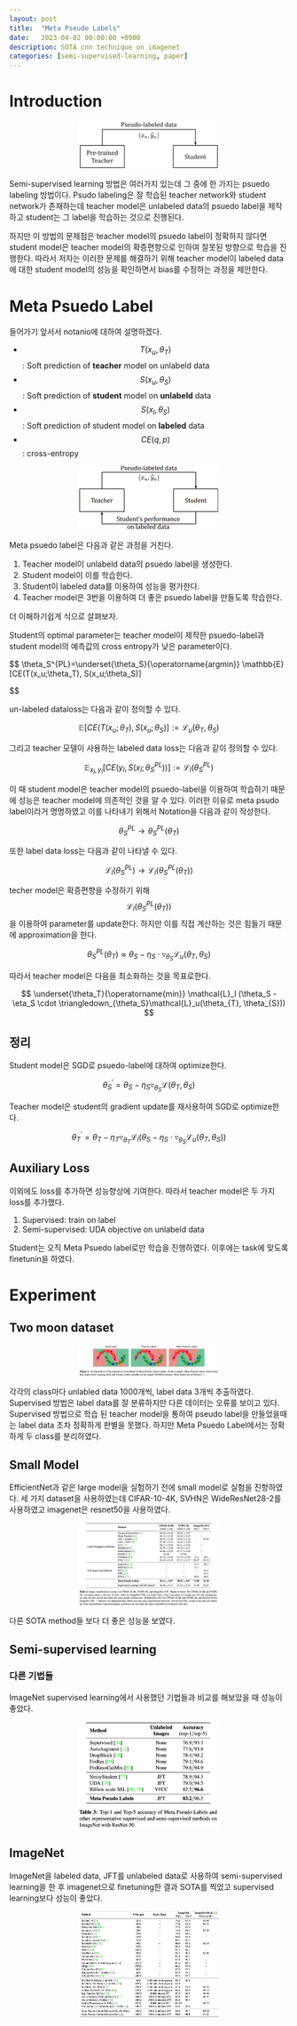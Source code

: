 ```yaml
---
layout: post
title:  "Meta Pseudo Labels"
date:   2023-04-02 00:00:00 +0900
description: SOTA cnn technique on imagenet
categories: [semi-supervised-learning, paper]
---
```


# Introduction

<p align="center">
    <img src="/assets/post/image/legacy/mpl-psudo-label.png" width="50%">
</p>

Semi-supervised learning 방법은 여러가지 있는데 그 중에 한 가지는 psuedo labeling 방법이다. 
Psudo labeling은 잘 학습된 teacher network와 student network가 존재하는데 
teacher model은 unlabeled data의 psuedo label을 제작하고 student는 그 label을 학습하는 것으로 진행된다.

하지만 이 방법의 문제점은 teacher model의 psuedo label이 정확하지 않다면 student model은 teacher model의 확증편향으로 인하여 잘못된 방향으로 학습을 진행한다. 
따라서 저자는 이러한 문제를 해결하기 위해 teacher model이 labeled data에 대한 student model의 성능을 확인하면서 bias를 수정하는 과정을 제안한다.

# Meta Psuedo Label

들어가기 앞서서 notanio에 대하여 설명하겠다.

- $$T(x_u,\theta_T)$$: Soft prediction of **teacher** model on unlabeld data
- $$S(x_u,\theta_S)$$: Soft prediction of **student** model on **unlabeld** data
- $$S(x_l,\theta_S)$$: Soft prediction of student model on **labeled** data
- $$CE(q,p)$$: cross-entropy

<p align="center">
    <img src="/assets/post/image/legacy/mpl.png" width="50%">
</p>

Meta psuedo label은 다음과 같은 과정을 거친다.

1. Teacher model이 unlabeld data의 psuedo label을 생성한다.
2. Student model이 이를 학습한다.
3. Student이 labeled data를 이용하여 성능을 평가한다.
4. Teacher model은 3번을 이용하여 더 좋은 psuedo label을 만들도록 학습한다.

더 이해하기쉽게 식으로 살펴보자.

Student의 optimal parameter는 teacher model이 제작한 psuedo-label과 student model의 예측값의 cross entropy가 낮은 parameter이다.

$$
\theta_S^{PL}=\underset{\theta_S}{\operatorname{argmin}} \mathbb{E}[CE(T(x_u;\theta_T), S(x_u;\theta_S)]

$$

un-labeled dataloss는 다음과 같이 정의할 수 있다.

$$
\mathbb{E}[CE(T(x_u;\theta_T), S(x_u;\theta_S)] := \mathcal{L}_u(\theta_T, \theta_S)
$$

그리고 teacher 모델이 사용하는 labeled data loss는 다음과 같이 정의할 수 있다.

$$
\mathbb{E}_{x_l,y_l}[CE(y_l,S(x_l;\theta_S^{PL}))] := \mathcal{L}_l(\theta_S^{PL})
$$

이 때 student model은 teacher model의 psuedo-label을 이용하여 학습하기 때문에 성능은 teacher model에 의존적인 것을 알 수 있다. 
이러한 이유로 meta psudo label이라거 명명하였고 이를 나타내기 위해서 Notation을 다음과 같이 작성한다.

$$
\theta_S^{PL} \rightarrow \theta_S^{PL}(\theta_T)
$$

또한 label data loss는 다음과 같이 나타낼 수 있다.

$$
\mathcal{L}_l(\theta_S^{PL}) \rightarrow \mathcal{L}_l(\theta_S^{PL}(\theta_T))
$$

techer model은 확증편향을 수정하기 위해 $$\mathcal{L}_l(\theta_S^{PL}(\theta_T))$$을 이용하여 parameter를 update한다. 
하지만 이를 직접 계산하는 것은 힘들기 때문에 approximation을 한다.

$$
\theta_S^{PL}(\theta_T) \approx \theta_S - \eta_S \cdot \triangledown_{\theta_S}\mathcal{L}_u(\theta_{T}, \theta_{S})
$$

따라서 teacher model은 다음을 최소화하는 것을 목표로한다.

$$
\underset{\theta_T}{\operatorname{min}} \mathcal{L}_l (\theta_S - \eta_S \cdot \triangledown_{\theta_S}\mathcal{L}_u(\theta_{T}, \theta_{S}))
$$

## 정리

Student model은 SGD로 psuedo-label에 대하여 optimize한다.

$$
\theta^{\prime}_S = \theta_S - \eta_S \triangledown_{\theta_S} \mathcal{L}(\theta_T, \theta_S)
$$

Teacher model은 student의 gradient update를 재사용하여 SGD로 optimize한다.

$$
\theta^{\prime}_T=\theta_T - \eta_T \triangledown_{\theta_T} \mathcal{L}_l (\theta_S - \eta_S \cdot \triangledown_{\theta_S}\mathcal{L}_u(\theta_{T}, \theta_{S}))
$$

## Auxiliary Loss

이외에도 loss를 추가하면 성능향상에 기여한다. 따라서 teacher model은 두 가지 loss를 추가했다.

1. Supervised: train on label
2. Semi-supervised: UDA objective on unlabeld data

Student는 오직 Meta Psuedo label로만 학습을 진행하였다. 이후에는 task에 맞도록 finetunin을 하였다.

# Experiment

## Two moon dataset

<p align="center">
    <img src="/assets/post/image/legacy/mpl-two-moon.png" width="50%">
</p>

각각의 class마다 unlabled data 1000개씩, label data 3개씩 추출하였다. 
Supervised 방법은 label data를 잘 분류하지만 다른 데이터는 오류를 보이고 있다. 
Supervised 방법으로 학습 된 teacher model을 통하여 pseudo label을 만들었을때는 label data 조차 정확하게 판별을 못했다. 
하지만 Meta Psuedo Label에서는 정확하게 두 class를 분리하였다.

## Small Model

EfficientNet과 같은 large model을 실험하기 전에 small model로 실험을 진항하였다. 
세 가지 dataset을 사용하였는데 CIFAR-10-4K, SVHN은 WideResNet28-2를 사용하였고 imagenet은 resnet50을 사용하였다.

<p align="center">
    <img src="/assets/post/image/legacy/small-model.png" width="50%">
</p>

다른 SOTA method들 보다 더 좋은 성능을 보였다.

## Semi-supervised learning

### 다른 기법들

ImageNet supervised learning에서 사용했던 기법들과 비교를 해보았을 때 성능이 좋았다.

<p align="center">
    <img src="/assets/post/image/legacy/mpl-supervised.png" width="50%">
</p>

## ImageNet

ImageNet을 labeled data, JFT를 unlabeled data로 사용하여 semi-supervised learning을 한 후 imagenet으로 finetuning한 결과 SOTA를 찍었고 
supervised learning보다 성능이 좋았다.

<p align="center">
    <img src="/assets/post/image/legacy/mlp-imagenet.png" width="50%">
</p>